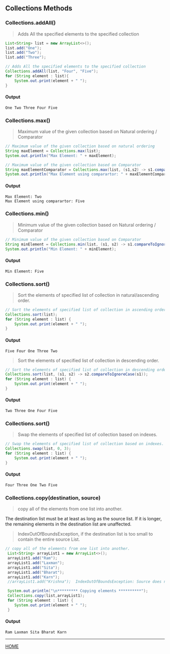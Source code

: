 ## Collections Methods

### Collections.addAll()
>Adds All the specified elements to the specified collection
```java
List<String> list = new ArrayList<>();
list.add("One");
list.add("Two");
list.add("Three");

// Adds All the specified elements to the specified collection
Collections.addAll(list, "Four", "Five");
for (String element : list){
    System.out.print(element + " ");
}
```
#### Output
    One Two Three Four Five

### Collections.max()
>Maximum value of the given collection based on Natural ordering / Comparator
```java
// Maximum value of the given collection based on natural ordering
String maxElement = Collections.max(list);
System.out.println("Max Element: " + maxElement);

// Maximum value of the given collection based on Comparator
String maxElementComparator = Collections.max(list, (s1,s2) -> s1.compareToIgnoreCase(s2));
System.out.println("Max Element using comparartor: " + maxElementComparator);
```
#### Output
    Max Element: Two
    Max Element using comparartor: Five

### Collections.min()
>Minimum value of the given collection based on Natural ordering / Comparator
```java
// Minimum value of the given collection based on Comparator
String minElement = Collections.min(list, (s1, s2) -> s1.compareToIgnoreCase(s2));
System.out.println("Min Element: " + minElement);
```
#### Output
    Min Element: Five

### Collections.sort()
>Sort the elements of specified list of collection in natural/ascending order.
```java
// Sort the elements of specified list of collection in ascending order.
Collections.sort(list);
for (String element : list) {     
    System.out.print(element + " ");
}
```
#### Output
    Five Four One Three Two 
>Sort the elements of specified list of collection in descending order.
```java
// Sort the elements of specified list of collection in descending order.
Collections.sort(list, (s1, s2) -> s2.compareToIgnoreCase(s1));
for (String element : list) {
    System.out.print(element + " ");
}
```
#### Output
    Two Three One Four Five  

### Collections.sort()
>Swap the elements of specified list of collection based on indexes.
```java
// Swap the elements of specified list of collection based on indexes.
Collections.swap(list, 0, 3);
for (String element : list) {
    System.out.print(element + " ");
}
```
#### Output
    Four Three One Two Five 

### Collections.copy(destination, source)
>copy all of the elements from one list into another.

 The destination list must be at least as long as the source list. If it is longer, the remaining elements in the destination list are unaffected.

> IndexOutOfBoundsException, if the destination list is too small to contain the entire source List.
```java
// copy all of the elements from one list into another.
 List<String> arrayList1 = new ArrayList<>();
 arrayList1.add("Ram");
 arrayList1.add("Laxman");
 arrayList1.add("Sita");
 arrayList1.add("Bharat");
 arrayList1.add("Karn");
 //arrayList1.add("Krishna");  IndexOutOfBoundsException: Source does not fit in dest

 System.out.println("\n********* Copying elements **********");
 Collections.copy(list,arrayList1);
 for (String element : list) {
    System.out.print(element + " ");
 }
```
#### Output
    Ram Laxman Sita Bharat Karn 
---
[HOME](C:\StudyMaterial\Java\Codebase\DataStructure\README.md)
